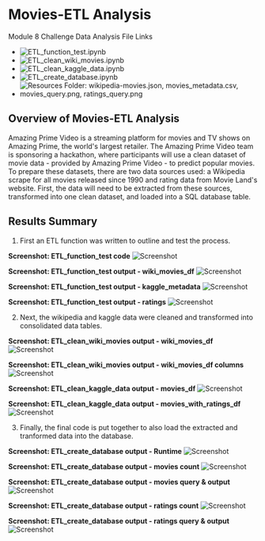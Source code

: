 # Movies-ETL Analysis
Module 8 Challenge Data Analysis File Links
- ![ETL_function_test.ipynb](https://github.com/aseo67/Movies-ETL/blob/main/ETL_function_test.ipynb)
- ![ETL_clean_wiki_movies.ipynb](https://github.com/aseo67/Movies-ETL/blob/main/ETL_clean_wiki_movies.ipynb)
- ![ETL_clean_kaggle_data.ipynb](https://github.com/aseo67/Movies-ETL/blob/main/ETL_clean_kaggle_data.ipynb)
- ![ETL_create_database.ipynb](https://github.com/aseo67/Movies-ETL/blob/main/ETL_create_database.ipynb)
- ![Resources Folder: wikipedia-movies.json, movies_metadata.csv, movies_query.png, ratings_query.png](https://github.com/aseo67/Movies-ETL/tree/main/Resources)

## Overview of Movies-ETL Analysis
Amazing Prime Video is a streaming platform for movies and TV shows on Amazing Prime, the world's largest retailer. The Amazing Prime Video team is sponsoring a hackathon, where participants will use a clean dataset of movie data - provided by Amazing Prime Video - to predict popular movies. To prepare these datasets, there are two data sources used: a Wikipedia scrape for all movies released since 1990 and rating data from Movie Land's website. First, the data will need to be extracted from these sources, transformed into one clean dataset, and loaded into a SQL database table. 

## Results Summary
1. First an ETL function was written to outline and test the process. 
 
 **Screenshot: ETL_function_test code**
   ![Screenshot](https://github.com/aseo67/Movies-ETL/blob/main/Resources/Screenshot_Deliverable%201_ETL%20function%20code.png)
 
 **Screenshot: ETL_function_test output - wiki_movies_df**
   ![Screenshot](https://github.com/aseo67/Movies-ETL/blob/main/Resources/Screenshot_Deliverable%201_wiki_movies_df.png)
 
 **Screenshot: ETL_function_test output - kaggle_metadata**
   ![Screenshot](https://github.com/aseo67/Movies-ETL/blob/main/Resources/Screenshot_Deliverable%201_kaggle_metadata.png)
 
 **Screenshot: ETL_function_test output - ratings**
   ![Screenshot](https://github.com/aseo67/Movies-ETL/blob/main/Resources/Screenshot_Deliverable%201_ratings.png)

2. Next, the wikipedia and kaggle data were cleaned and transformed into consolidated data tables. 

 **Screenshot: ETL_clean_wiki_movies output - wiki_movies_df**
   ![Screenshot](https://github.com/aseo67/Movies-ETL/blob/main/Resources/Screenshot_Deliverable%202_wiki_movies_df.png)
 
 **Screenshot: ETL_clean_wiki_movies output - wiki_movies_df columns**
   ![Screenshot](https://github.com/aseo67/Movies-ETL/blob/main/Resources/Screenshot_Deliverable%202_wiki_movies_df%20columns.png)

 **Screenshot: ETL_clean_kaggle_data output - movies_df**
   ![Screenshot](https://github.com/aseo67/Movies-ETL/blob/main/Resources/Screenshot_Deliverable%203_movies_df.png)
 
 **Screenshot: ETL_clean_kaggle_data output - movies_with_ratings_df**
   ![Screenshot](https://github.com/aseo67/Movies-ETL/blob/main/Resources/Screenshot_Deliverable%203_movies_with_ratings_df.png)

3. Finally, the final code is put together to also load the extracted and tranformed data into the database. 
 
 **Screenshot: ETL_create_database output - Runtime**
   ![Screenshot](https://github.com/aseo67/Movies-ETL/blob/main/Resources/Screenshot_Deliverable%204_Runtime.png)
 

 **Screenshot: ETL_create_database output - movies count**
   ![Screenshot](https://github.com/aseo67/Movies-ETL/blob/main/Resources/Screenshot_MoviesCount.png)

 **Screenshot: ETL_create_database output - movies query & output**
   ![Screenshot](https://github.com/aseo67/Movies-ETL/blob/main/Resources/movies_query.png)
 

 **Screenshot: ETL_create_database output - ratings count**
   ![Screenshot](https://github.com/aseo67/Movies-ETL/blob/main/Resources/Screenshot_RatingsCount.png)
 
 **Screenshot: ETL_create_database output - ratings query & output**
   ![Screenshot](https://github.com/aseo67/Movies-ETL/blob/main/Resources/ratings_query.png)



